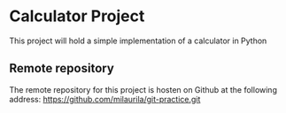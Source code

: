 # Calculator Project
This project will hold a simple implementation of a calculator in Python

## Remote repository
The remote repository for this project is hosten on Github at the following
address: https://github.com/milaurila/git-practice.git
